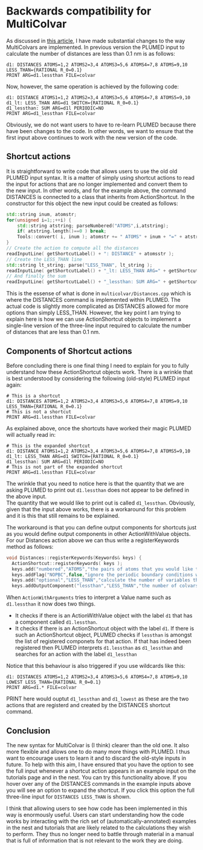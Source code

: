 # Backwards compatibility for MultiColvar

As discussed in [this article](MultiColvar.md), I have made substantial changes to the way MultiColvars are implemented. In previous version the PLUMED
input to calculate the number of distances are less than 0.1 nm is as follows:

```plumed
d1: DISTANCES ATOMS=1,2 ATOMS2=3,4 ATOMS3=5,6 ATOMS4=7,8 ATOMS=9,10 LESS_THAN={RATIONAL R_0=0.1}
PRINT ARG=d1.lessthan FILE=colvar
```

Now, however, the same operation is achieved by the following code:

```plumed
d1: DISTANCE ATOMS1=1,2 ATOMS2=3,4 ATOMS3=5,6 ATOMS4=7,8 ATOMS5=9,10
d1_lt: LESS_THAN ARG=d1 SWITCH={RATIONAL R_0=0.1}
d1_lessthan: SUM ARG=d1l PERIODIC=NO
PRINT ARG=d1_lessthan FILE=colvar
``` 

Obviously, we do not want users to have to re-learn PLUMED because there have been changes to the code.  In other words, we want to ensure that the first
input above continues to work with the new version of the code.  

## Shortcut actions

It is straightforward to write code that allows users to use the old old PLUMED input syntax.  It is a matter of simply using shortcut actions to read 
the input for actions that are no longer implemented and convert them to the new input.  In other words, and for the example above, the command
DISTANCES is connected to a class that inherits from ActionShortcut.  In the constructor for this object the new input could be created as follows:

```c++
std::string inum, atomstr;  
for(unsigned i=1;;++i) {
    std::string atstring; parseNumbered("ATOMS",i,atstring);
    if( atstring.length()==0 ) break;
    Tools::convert( i, inum ); atomstr += " ATOMS" + inum + "=" + atstring;
}
// Create the action to compute all the distances
readInputLine( getShortcutLabel() + ": DISTANCE" + atomsstr );
// Create the LESS_THAN line
std::string lt_string; parse("LESS_THAN", lt_string );
readInputLine( getShortcutLabel() + "_lt: LESS_THAN ARG=" + getShortcutLabel() + " SWITCH={" + lt_string + "}");
// And finally the sum
readInputLine( getShortcutLabel() + "_lessthan: SUM ARG=" + getShortcutLabel() + "_lt PERIODIC=NO");
```  

This is the essense of what is done in `multicolvar/Distances.cpp` which is where the DISTANCES command is implemented within PLUMED.  The actual code 
is slightly more complicated as DISTANCES allowed for more options than simply LESS_THAN.  However, the key point I am trying to explain here is how 
we can use ActionShortcut objects to implement a single-line version of the three-line input required to calculate the number of distances that are less than 0.1 nm.

## Components of Shortcut actions

Before concluding there is one final thing I need to explain for you to fully understand how these ActionShortcut objects work. There is a wrinkle that is best 
understood by considering the following (old-style) PLUMED input again:

```plumed
# This is a shortcut
d1: DISTANCES ATOMS=1,2 ATOMS2=3,4 ATOMS3=5,6 ATOMS4=7,8 ATOMS=9,10 LESS_THAN={RATIONAL R_0=0.1}
# This is not a shortcut
PRINT ARG=d1.lessthan FILE=colvar
```
 
As explained above, once the shortcuts have worked their magic PLUMED will actually read in:

```plumed
# This is the expanded shortcut
d1: DISTANCE ATOMS1=1,2 ATOMS2=3,4 ATOMS3=5,6 ATOMS4=7,8 ATOMS5=9,10
d1_lt: LESS_THAN ARG=d1 SWITCH={RATIONAL R_0=0.1}
d1_lessthan: SUM ARG=d1l PERIODIC=NO
# This is not part of the expanded shortcut
PRINT ARG=d1.lessthan FILE=colvar
``` 

The wrinkle that you need to notice here is that the quantity that we are asking PLUMED to print out `d1.lessthan` does not appear to be defined in the above input.  
The quantity that we would like to print out is called `d1_lessthan`.  Obviously, given that the input above works, there is a workaround for this problem and it is this
that still remains to be explained.  

The workaround is that you can define output components for shortcuts just as you would define output components in other ActionWithValue objects.  For our Distances action
above we can thus write a registerKeywords method as follows:

```c++
void Distances::registerKeywords(Keywords& keys) {
  ActionShortcut::registerKeywords( keys );
  keys.add("numbered","ATOMS","the pairs of atoms that you would like to calculate the angles for");
  keys.addFlag("NOPBC",false,"ignore the periodic boundary conditions when calculating distances");
  keys.add("optional","LESS_THAN","calculate the number of variables that are less than a certain target value.");
  keys.addOutputComponent("lessthan","LESS_THAN","the number of colvars that have a value less than a threshold");
```

When `ActionWithArguments` tries to interpret a Value name such as `d1.lessthan` it now does two things.

* It checks if there is an ActionWithValue object with the label `d1` that has a component called `d1.lessthan`.
* It checks if there is an ActionShortcut object with the label `d1`.  If there is such an ActionShortcut object, PLUMED checks if `lessthan` is amongst the list of registered componets for that action.  If that has indeed been registered then PLUMED interprets `d1.lessthan` as `d1_lessthan` and searches for an action with the label `d1_lessthan`

Notice that this behaviour is also triggered if you use wildcards like this:

```plumed
d1: DISTANCES ATOMS=1,2 ATOMS2=3,4 ATOMS3=5,6 ATOMS4=7,8 ATOMS=9,10 LOWEST LESS_THAN={RATIONAL R_0=0.1}
PRINT ARG=d1.* FILE=colvar
```

PRINT here would ouptut `d1_lessthan` and `d1_lowest` as these are the two actions that are registerd and created by the DISTANCES shortcut command.

## Conclusion

The new syntax for MultiColvar is (I think) clearer than the old one.  It also more flexible and allows one to do many more things with PLUMED.  I thus want to encourage 
users to learn it and to discard the old-style inputs in future.  To help with this aim, I have ensured that you have the option to see the full input whenever a shortcut
action appears in an example input on the tutorials page and in the nest.  You can try this functionality above.  If you hover over any of the DISTANCES commands in the example 
inputs above you will see an option to expand the shortcut.  If you click this option the full three-line input for `DISTANCES LESS_THAN` is shown.

I think that allowing users to see how code has been implemented in this way is enormously useful. Users can start understanding how the code works by interacting with the rich
set of (automatically-annotated) examples in the nest and tutorials that are likely related to the calculations they wish to perform.  They thus no longer need to battle through 
material in a manual that is full of information that is not relevant to the work they are doing. 

